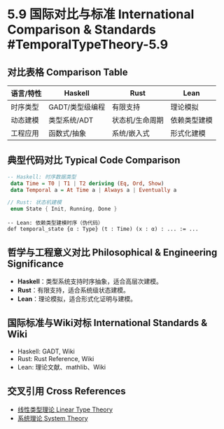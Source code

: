 # 5.9 国际对比与标准 International Comparison & Standards #TemporalTypeTheory-5.9

## 对比表格 Comparison Table

| 语言/特性 | Haskell | Rust | Lean |
|-----------|---------|------|------|
| 时序类型  | GADT/类型级编程 | 有限支持 | 理论模拟 |
| 动态建模  | 类型系统/ADT | 状态机/生命周期 | 依赖类型建模 |
| 工程应用  | 函数式/抽象 | 系统/嵌入式 | 形式化建模 |

## 典型代码对比 Typical Code Comparison

```haskell
-- Haskell: 时序数据类型
 data Time = T0 | T1 | T2 deriving (Eq, Ord, Show)
 data Temporal a = At Time a | Always a | Eventually a
```

```rust
// Rust: 状态机建模
 enum State { Init, Running, Done }
```

```lean
-- Lean: 依赖类型建模时序（伪代码）
def temporal_state {α : Type} (t : Time) (x : α) : ... := ...
```

## 哲学与工程意义对比 Philosophical & Engineering Significance

- **Haskell**：类型系统支持时序抽象，适合高层次建模。
- **Rust**：有限支持，适合系统级状态建模。
- **Lean**：理论模拟，适合形式化证明与建模。

## 国际标准与Wiki对标 International Standards & Wiki

- Haskell: GADT, Wiki
- Rust: Rust Reference, Wiki
- Lean: 理论文献、mathlib、Wiki

## 交叉引用 Cross References

- [线性类型理论 Linear Type Theory](../LinearTypeTheory/README.md)
- [系统理论 System Theory](../SystemTheory/README.md)
